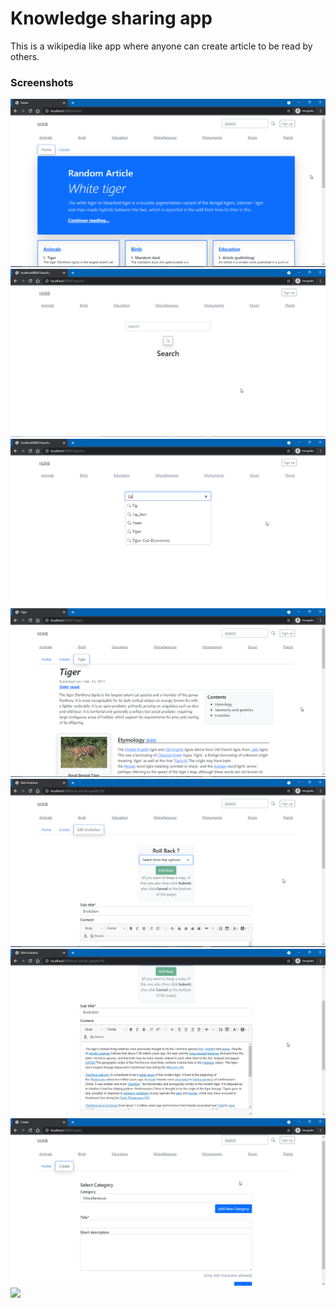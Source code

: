 <h1>Knowledge sharing app</h1>
<p>This is a wikipedia like app where anyone can create article to be read by others.</p>
<h3>Screenshots</h3>
<img src="Screenshots/home.png">
<img src="Screenshots/search1.png">
<img src="Screenshots/search.png">
<img src="Screenshots/article.png">
<img src="Screenshots/article-update.png">
<img src="Screenshots/article-update2.png">
<img src="Screenshots/article-create.png">
<img src="Screenshots/Whitetiger.png">